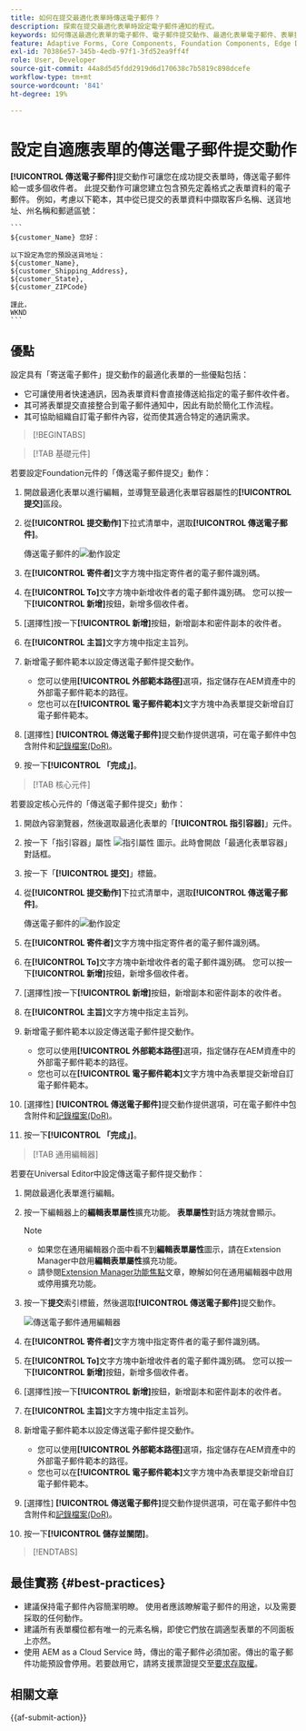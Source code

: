```yaml
---
title: 如何在提交最適化表單時傳送電子郵件？
description: 探索在提交最適化表單時設定電子郵件通知的程式。
keywords: 如何傳送最適化表單的電子郵件、電子郵件提交動作、最適化表單電子郵件、表單提交電子郵件、傳送電子郵件指南
feature: Adaptive Forms, Core Components, Foundation Components, Edge Delivery Services
exl-id: 70386e57-345b-4edb-97f1-3fd52ea9ff4f
role: User, Developer
source-git-commit: 44a8d5d5fdd2919d6d170638c7b5819c898dcefe
workflow-type: tm+mt
source-wordcount: '841'
ht-degree: 19%

---
```


# 設定自適應表單的傳送電子郵件提交動作

**[!UICONTROL 傳送電子郵件]**&#x200B;提交動作可讓您在成功提交表單時，傳送電子郵件給一或多個收件者。 此提交動作可讓您建立包含預先定義格式之表單資料的電子郵件。 例如，考慮以下範本，其中從已提交的表單資料中擷取客戶名稱、送貨地址、州名稱和郵遞區號：


    ```
    ${customer_Name} 您好：
    
    以下設定為您的預設送貨地址：
    ${customer_Name},
    ${customer_Shipping_Address},
    ${customer_State},
    ${customer_ZIPCode}
    
    謹此，
    WKND
    ```

## 優點

設定具有「寄送電子郵件」提交動作的最適化表單的一些優點包括：

* 它可讓使用者快速通訊，因為表單資料會直接傳送給指定的電子郵件收件者。
* 其可將表單提交直接整合到電子郵件通知中，因此有助於簡化工作流程。
* 其可協助組織自訂電子郵件內容，從而使其適合特定的通訊需求。

>[!BEGINTABS]

>[!TAB 基礎元件]

若要設定Foundation元件的「傳送電子郵件提交」動作：

1. 開啟最適化表單以進行編輯，並導覽至最適化表單容器屬性的&#x200B;**[!UICONTROL 提交]**&#x200B;區段。
1. 從&#x200B;**[!UICONTROL 提交動作]**&#x200B;下拉式清單中，選取&#x200B;**[!UICONTROL 傳送電子郵件]**。

   傳送電子郵件的![動作設定](/help/forms/assets/send-email-fc.png)

1. 在&#x200B;**[!UICONTROL 寄件者]**&#x200B;文字方塊中指定寄件者的電子郵件識別碼。
1. 在&#x200B;**[!UICONTROL To]**&#x200B;文字方塊中新增收件者的電子郵件識別碼。 您可以按一下&#x200B;**[!UICONTROL 新增]**&#x200B;按鈕，新增多個收件者。
1. [選擇性]按一下&#x200B;**[!UICONTROL 新增]**&#x200B;按鈕，新增副本和密件副本的收件者。
1. 在&#x200B;**[!UICONTROL 主旨]**&#x200B;文字方塊中指定主旨列。
1. 新增電子郵件範本以設定傳送電子郵件提交動作。
   * 您可以使用&#x200B;**[!UICONTROL 外部範本路徑]**&#x200B;選項，指定儲存在AEM資產中的外部電子郵件範本的路徑。
   * 您也可以在&#x200B;**[!UICONTROL 電子郵件範本]**&#x200B;文字方塊中為表單提交新增自訂電子郵件範本。
1. [選擇性] **[!UICONTROL 傳送電子郵件]**&#x200B;提交動作提供選項，可在電子郵件中包含附件和[記錄檔案(DoR)](generate-document-of-record-core-components.md)。
1. 按一下&#x200B;**[!UICONTROL 「完成」]**。

>[!TAB 核心元件]

若要設定核心元件的「傳送電子郵件提交」動作：

1. 開啟內容瀏覽器，然後選取最適化表單的「**[!UICONTROL 指引容器]**」元件。
1. 按一下「指引容器」屬性 ![指引屬性](/help/forms/assets/configure-icon.svg) 圖示。此時會開啟「最適化表單容器」對話框。
1. 按一下「**[!UICONTROL 提交]**」標籤。
1. 從&#x200B;**[!UICONTROL 提交動作]**&#x200B;下拉式清單中，選取&#x200B;**[!UICONTROL 傳送電子郵件]**。

   傳送電子郵件的![動作設定](/help/forms/assets/send-email-action-configuration.gif)
1. 在&#x200B;**[!UICONTROL 寄件者]**&#x200B;文字方塊中指定寄件者的電子郵件識別碼。
1. 在&#x200B;**[!UICONTROL To]**&#x200B;文字方塊中新增收件者的電子郵件識別碼。 您可以按一下&#x200B;**[!UICONTROL 新增]**&#x200B;按鈕，新增多個收件者。
1. [選擇性]按一下&#x200B;**[!UICONTROL 新增]**&#x200B;按鈕，新增副本和密件副本的收件者。
1. 在&#x200B;**[!UICONTROL 主旨]**&#x200B;文字方塊中指定主旨列。
1. 新增電子郵件範本以設定傳送電子郵件提交動作。
   * 您可以使用&#x200B;**[!UICONTROL 外部範本路徑]**&#x200B;選項，指定儲存在AEM資產中的外部電子郵件範本的路徑。
   * 您也可以在&#x200B;**[!UICONTROL 電子郵件範本]**&#x200B;文字方塊中為表單提交新增自訂電子郵件範本。
1. [選擇性] **[!UICONTROL 傳送電子郵件]**&#x200B;提交動作提供選項，可在電子郵件中包含附件和[記錄檔案(DoR)](generate-document-of-record-core-components.md)。
1. 按一下&#x200B;**[!UICONTROL 「完成」]**。

>[!TAB 通用編輯器]

若要在Universal Editor中設定傳送電子郵件提交動作：

1. 開啟最適化表單進行編輯。
1. 按一下編輯器上的&#x200B;**編輯表單屬性**擴充功能。
**表單屬性**&#x200B;對話方塊就會顯示。

   >[!NOTE]
   >
   > * 如果您在通用編輯器介面中看不到&#x200B;**編輯表單屬性**&#x200B;圖示，請在Extension Manager中啟用&#x200B;**編輯表單屬性**&#x200B;擴充功能。
   > * 請參閱[Extension Manager功能焦點](https://developer.adobe.com/uix/docs/extension-manager/feature-highlights/#enablingdisabling-extensions)文章，瞭解如何在通用編輯器中啟用或停用擴充功能。


1. 按一下&#x200B;**提交**&#x200B;索引標籤，然後選取&#x200B;**[!UICONTROL 傳送電子郵件]**&#x200B;提交動作。

   ![傳送電子郵件通用編輯器](/help/forms/assets/send-email-ue.png)

1. 在&#x200B;**[!UICONTROL 寄件者]**&#x200B;文字方塊中指定寄件者的電子郵件識別碼。
1. 在&#x200B;**[!UICONTROL To]**&#x200B;文字方塊中新增收件者的電子郵件識別碼。 您可以按一下&#x200B;**[!UICONTROL 新增]**&#x200B;按鈕，新增多個收件者。
1. [選擇性]按一下&#x200B;**[!UICONTROL 新增]**&#x200B;按鈕，新增副本和密件副本的收件者。
1. 在&#x200B;**[!UICONTROL 主旨]**&#x200B;文字方塊中指定主旨列。
1. 新增電子郵件範本以設定傳送電子郵件提交動作。
   * 您可以使用&#x200B;**[!UICONTROL 外部範本路徑]**&#x200B;選項，指定儲存在AEM資產中的外部電子郵件範本的路徑。
   * 您也可以在&#x200B;**[!UICONTROL 電子郵件範本]**&#x200B;文字方塊中為表單提交新增自訂電子郵件範本。
1. [選擇性] **[!UICONTROL 傳送電子郵件]**&#x200B;提交動作提供選項，可在電子郵件中包含附件和[記錄檔案(DoR)](generate-document-of-record-core-components.md)。
1. 按一下&#x200B;**[!UICONTROL 儲存並關閉]**。

>[!ENDTABS]

## 最佳實務 {#best-practices}

* 建議保持電子郵件內容簡潔明瞭。 使用者應該瞭解電子郵件的用途，以及需要採取的任何動作。
* 建議所有表單欄位都有唯一的元素名稱，即使它們放在調適型表單的不同面板上亦然。
* 使用 AEM as a Cloud Service 時，傳出的電子郵件必須加密。傳出的電子郵件功能預設會停用。若要啟用它，請將支援票證提交至[要求存取權](https://experienceleague.adobe.com/docs/experience-manager-cloud-service/implementing/developing/development-guidelines.html?lang=zh-Hant#sending-email)。

## 相關文章

{{af-submit-action}}
